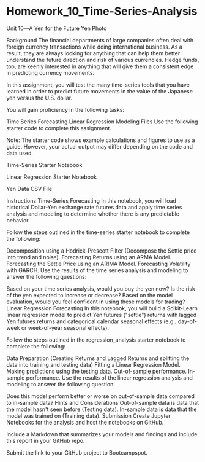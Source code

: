 # Homework_10_Time-Series-Analysis
Unit 10—A Yen for the Future
Yen Photo

Background
The financial departments of large companies often deal with foreign currency transactions while doing international business. As a result, they are always looking for anything that can help them better understand the future direction and risk of various currencies. Hedge funds, too, are keenly interested in anything that will give them a consistent edge in predicting currency movements.

In this assignment, you will test the many time-series tools that you have learned in order to predict future movements in the value of the Japanese yen versus the U.S. dollar.

You will gain proficiency in the following tasks:

Time Series Forecasting
Linear Regression Modeling
Files
Use the following starter code to complete this assignment.

Note: The starter code shows example calculations and figures to use as a guide. However, your actual output may differ depending on the code and data used.

Time-Series Starter Notebook

Linear Regression Starter Notebook

Yen Data CSV File

Instructions
Time-Series Forecasting
In this notebook, you will load historical Dollar-Yen exchange rate futures data and apply time series analysis and modeling to determine whether there is any predictable behavior.

Follow the steps outlined in the time-series starter notebook to complete the following:

Decomposition using a Hodrick-Prescott Filter (Decompose the Settle price into trend and noise).
Forecasting Returns using an ARMA Model.
Forecasting the Settle Price using an ARIMA Model.
Forecasting Volatility with GARCH.
Use the results of the time series analysis and modeling to answer the following questions:

Based on your time series analysis, would you buy the yen now?
Is the risk of the yen expected to increase or decrease?
Based on the model evaluation, would you feel confident in using these models for trading?
Linear Regression Forecasting
In this notebook, you will build a Scikit-Learn linear regression model to predict Yen futures ("settle") returns with lagged Yen futures returns and categorical calendar seasonal effects (e.g., day-of-week or week-of-year seasonal effects).

Follow the steps outlined in the regression_analysis starter notebook to complete the following:

Data Preparation (Creating Returns and Lagged Returns and splitting the data into training and testing data)
Fitting a Linear Regression Model.
Making predictions using the testing data.
Out-of-sample performance.
In-sample performance.
Use the results of the linear regression analysis and modeling to answer the following question:

Does this model perform better or worse on out-of-sample data compared to in-sample data?
Hints and Considerations
Out-of-sample data is data that the model hasn't seen before (Testing data).
In-sample data is data that the model was trained on (Training data).
Submission
Create Jupyter Notebooks for the analysis and host the notebooks on GitHub.

Include a Markdown that summarizes your models and findings and include this report in your GitHub repo.

Submit the link to your GitHub project to Bootcampspot.
